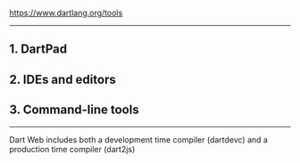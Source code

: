 https://www.dartlang.org/tools

---

## 1. DartPad


## 2. IDEs and editors


## 3. Command-line tools

---

 Dart Web includes both a development time compiler (dartdevc) and a production time compiler (dart2js)
